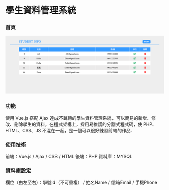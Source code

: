 # 學生資料管理系統

### 首頁
![image](https://github.com/Riko510/CrudWithVue/blob/master/indexImage.png)

### 功能
使用 Vue.js 搭配 Ajax 達成不跳轉的學生資料管理系統，可以簡易的新增、修改、刪除學生的資料，在程式架構上，採用易維護的分離式程式碼，使 PHP、HTML、CSS、JS 不混在一起，是一個可以很好練習前端的作品．

### 使用技術
前端：Vue.js / Ajax / CSS / HTML
後端：PHP
資料庫：MYSQL

### 資料庫設定
欄位（由左至右）：學號id（不可重複） / 姓名Name / 信箱Email / 手機Phone
